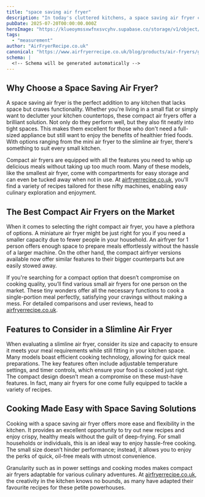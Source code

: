 ```yaml
---
title: "space saving air fryer"
description: "In today's cluttered kitchens, a space saving air fryer could be just what you need. Enjoy the convenience of cooking crispy meals without taking up too much counter space. Ideal for small households or anyone looking to streamline their kitchen gadgets."
pubDate: 2025-07-20T00:00:00.000Z
heroImage: "https://klueoymssxwfnxsvcyhv.supabase.co/storage/v1/object/public/Shmucket/space-saving-air-fryer.png"
tags:
  - "measurement"
author: "AirFryerRecipe.co.uk"
canonical: "https://www.airfryerrecipe.co.uk/blog/products/air-fryers/general/space-saving-air-fryer"
schema: |
  <!-- Schema will be generated automatically -->
---
```


<h2 id="">Why Choose a Space Saving Air Fryer?</h2><p id="">A space saving air fryer is the perfect addition to any kitchen that lacks space but craves functionality. Whether you're living in a small flat or simply want to declutter your kitchen countertops, these compact air fryers offer a brilliant solution. Not only do they perform well, but they also fit neatly into tight spaces. This makes them excellent for those who don't need a full-sized appliance but still want to enjoy the benefits of healthier fried foods. With options ranging from the mini air fryer to the slimline air fryer, there's something to suit every small kitchen.</p><p id="">Compact air fryers are equipped with all the features you need to whip up delicious meals without taking up too much room. Many of these models, like the smallest air fryer, come with compartments for easy storage and can even be tucked away when not in use. At <a href="https://www.airfryerrecipe.co.uk/" id="">airfryerrecipe.co.uk</a>, you'll find a variety of recipes tailored for these nifty machines, enabling easy culinary exploration and enjoyment.</p><h2 id="">The Best Compact Air Fryers on the Market</h2><p id="">When it comes to selecting the right compact air fryer, you have a plethora of options. A miniature air fryer might be just right for you if you need a smaller capacity due to fewer people in your household. An airfryer for 1 person offers enough space to prepare meals effortlessly without the hassle of a larger machine. On the other hand, the compact airfryer versions available now offer similar features to their bigger counterparts but are easily stowed away.</p><p id="">If you're searching for a compact option that doesn’t compromise on cooking quality, you’ll find various small air fryers for one person on the market. These tiny wonders offer all the necessary functions to cook a single-portion meal perfectly, satisfying your cravings without making a mess. For detailed comparisons and user reviews, head to <a href="https://www.airfryerrecipe.co.uk/" id="">airfryerrecipe.co.uk</a>.</p><h2 id="">Features to Consider in a Slimline Air Fryer</h2><p id="">When evaluating a slimline air fryer, consider its size and capacity to ensure it meets your meal requirements while still fitting in your kitchen space. Many models boast efficient cooking technology, allowing for quick meal preparations. The key features often include adjustable temperature settings, and timer controls, which ensure your food is cooked just right. The compact design doesn’t mean a compromise on these must-have features. In fact, many air fryers for one come fully equipped to tackle a variety of recipes.</p><h2 id="">Cooking Made Easy with Space Saving Solutions</h2><p id="">Cooking with a space saving air fryer offers more ease and flexibility in the kitchen. It provides an excellent opportunity to try out new recipes and enjoy crispy, healthy meals without the guilt of deep-frying. For small households or individuals, this is an ideal way to enjoy hassle-free cooking. The small size doesn’t hinder performance; instead, it allows you to enjoy the perks of quick, oil-free meals with utmost convenience.</p><p id="">Granularity such as in power settings and cooking modes makes compact air fryers adaptable for various culinary adventures. At <a href="https://www.airfryerrecipe.co.uk/" id="">airfryerrecipe.co.uk</a>, the creativity in the kitchen knows no bounds, as many have adapted their favourite recipes for these petite powerhouses.</p>
